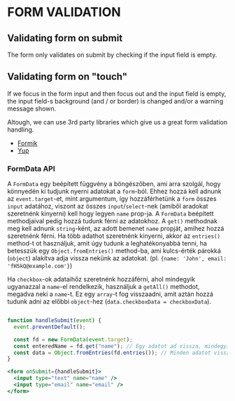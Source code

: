 # FORM VALIDATION

## Validating form on submit

The form only validates on submit by checking if the input field is empty.

## Validating form on "touch"

If we focus in the form input and then focus out and the input field is empty, the input field-s background (and / or border) is changed and/or a warning message shown.

Altough, we can use 3rd party libraries which give us a great form validation handling.

- [Formik](https://formik.org/)
- [Yup](https://github.com/jquense/yup)


### FormData API

A `FormData` egy beépített függvény a böngészőben, ami arra szolgál, hogy könnyedén ki tudjunk nyerni adatokat a `form`-ból. Ehhez hozzá kell adnunk az `event.target`-et, mint argumentum, így hozzáférhetünk a `form` összes `input` adatához, viszont az összes `input`/`select`-nek (amiből aradokat szeretnénk kinyerni) kell hogy legyen `name` prop-ja. A `FormData` beépített methodjaival pedig hozzá tudunk férni az adatokhoz. A `get()` methodnak meg kell adnunk `string`-ként, az adott bemenet `name` propját, amihez hozzá szeretnénk férni. Ha több adathot szeretnénk kinyerni, akkor az `entries()` method-t ot használjuk, amit úgy tudunk a leghatékonyabbá tenni, ha betesszük egy `Object.fromEntries()` method-ba, ami kulcs-érték párokká (`object`) alakítva adja vissza nekünk az adatokat. 
(pl. `{name: 'John', email: 'fH5kQ@example.com'}`)

Ha `checkbox`-ok adataihőz szeretnénk hozzáférni, ahol mindegyik ugyanazzal a `name`-el rendelkezik, használjuk a `getAll()` methodot, megadva neki a `name`-t. Ez egy `array`-t fog visszaadni, amit aztán hozzá tudunk adni az előbbi `object`-hez (`data.checkboxData = checkboxData`).

```jsx

function handleSubmit(event) {
  event.preventDefault();

  const fd = new FormData(event.target);
  const enteredName = fd.get("name"); // Egy adatot ad vissza, mindegyikhez külön kell felvenni
  const data = Object.fromEntries(fd.entries()); // Minden adatot visszaad a formből objetctként
}

<form onSubmit={handleSubmit}>
  <input type="text" name="name" />
  <input type="email" name="email" />
</form>
```
